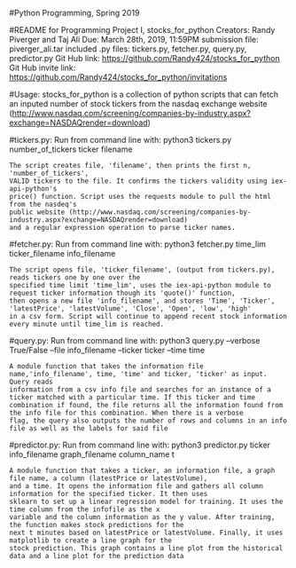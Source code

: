 #Python Programming, Spring 2019

#README for Programming Project I, stocks_for_python
    Creators: Randy Piverger and Taj Ali
    Due: March 28th, 2019, 11:59PM
    submission file: piverger_ali.tar
    included .py files: tickers.py, fetcher.py, query.py, predictor.py
    Git Hub link: https://github.com/Randy424/stocks_for_python
    Git Hub invite link: https://github.com/Randy424/stocks_for_python/invitations

#Usage:
    stocks_for_python is a collection of python scripts that can fetch an inputed 
    number of stock tickers from the nasdaq exchange website 
    (http://www.nasdaq.com/screening/companies-by-industry.aspx?exchange=NASDAQrender=download)

#tickers.py: 
    Run from command line with: python3 tickers.py number_of_tickers ticker filename

    The script creates file, 'filename', then prints the first n, 'number_of_tickers',
    VALID tickers to the file. It confirms the tickers validity using iex-api-python's
    price() function. Script uses the requests module to pull the html from the nasdeq's 
    public website (http://www.nasdaq.com/screening/companies-by-industry.aspx?exchange=NASDAQrender=download)
    and a regular expression operation to parse ticker names. 

#fetcher.py:
    Run from command line with: python3 fetcher.py time_lim ticker_filename info_filename

    The script opens file, 'ticker_filename', (output from tickers.py), reads tickers one by one over the 
    specified time limit 'time_lim', uses the iex-api-python module to request ticker information though its 'quote()' function, 
    then opens a new file 'info_filename', and stores 'Time', 'Ticker', 'latestPrice', 'latestVolume', 'Close', 'Open', 'low', 'high' 
    in a csv form. Script will continue to append recent stock information every minute until time_lim is reached. 

#query.py:
    Run from command line with: 
    python3 query.py –verbose True/False –file info_filename –ticker ticker –time time
    
    A module function that takes the information file name,'info_filename', time, 'time' and ticker, 'ticker' as input. Query reads 
    information from a csv info file and searches for an instance of a ticker matched with a particular time. If this ticker and time
    combination if found, the file returns all the information found from the info file for this combination. When there is a verbose
    flag, the query also outputs the number of rows and columns in an info file as well as the labels for said file

#predictor.py:
    Run from command line with:
    python3 predictor.py ticker info_filename graph_filename column_name t

    A module function that takes a ticker, an information file, a graph file name, a column (latestPrice or latestVolume),
    and a time. It opens the information file and gathers all column information for the specified ticker. It then uses
    sklearn to set up a linear regression model for training. It uses the time column from the infofile as the x 
    variable and the column information as the y value. After training, the function makes stock predictions for the 
    next t minutes based on latestPrice or latestVolume. Finally, it uses matplotlib to create a line graph for the
    stock prediction. This graph contains a line plot from the historical data and a line plot for the prediction data
